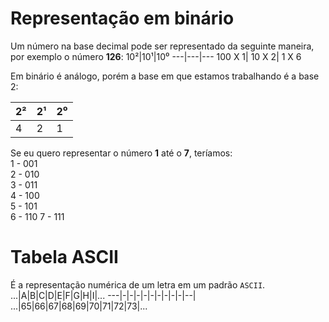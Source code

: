 # Representação em binário
Um número na base decimal pode ser representado da seguinte maneira, por exemplo o número **126**:
10²|10¹|10⁰
---|---|---
100 X 1| 10 X 2| 1 X 6

Em binário é análogo, porém a base em que estamos trabalhando é a base 2:

2²|2¹|2⁰
---|---|---
 4| 2| 1

Se eu quero representar o número **1** até o **7**, teríamos:  
1 - 001  
2 - 010  
3 - 011  
4 - 100  
5 - 101  
6 - 110
7 - 111

# Tabela ASCII
É a representação numérica de um letra em um padrão `ASCII`.  
...|A|B|C|D|E|F|G|H|I|...
---|-|-|-|-|-|-|-|-|-|--|
...|65|66|67|68|69|70|71|72|73|...

